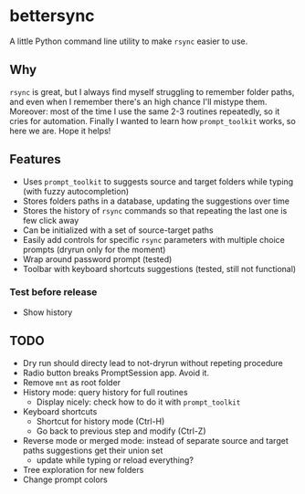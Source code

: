 # bettersync
A little Python command line utility to make `rsync` easier to use.

## Why
`rsync` is great, but I always find myself struggling to remember folder paths, and even when I remember there's an high chance I'll mistype them. Moreover: most of the time I use the same 2-3 routines repeatedly, so it cries for automation. Finally I wanted to learn how `prompt_toolkit` works, so here we are. Hope it helps!

## Features
- Uses `prompt_toolkit` to suggests source and target folders while typing (with fuzzy autocompletion)
- Stores folders paths in a database, updating the suggestions over time
- Stores the history of `rsync` commands so that repeating the last one is few click away
- Can be initialized with a set of source-target paths
- Easily add controls for specific `rsync` parameters with multiple choice prompts (dryrun only for the moment) 
- Wrap around password prompt (tested)
- Toolbar with keyboard shortcuts suggestions (tested, still not functional)

### Test before release
- Show history 

## TODO
- Dry run should directy lead to not-dryrun without repeting procedure
- Radio button breaks PromptSession app. Avoid it.
- Remove `mnt` as root folder
- History mode: query history for full routines
	- Display nicely: check how to do it with `prompt_toolkit`
- Keyboard shortcuts
	- Shortcut for history mode (Ctrl-H)
	- Go back to previous step and modify (Ctrl-Z)
- Reverse mode or merged mode: instead of separate source and target paths suggestions get their union set
	- update while typing or reload everything?
- Tree exploration for new folders
- Change prompt colors